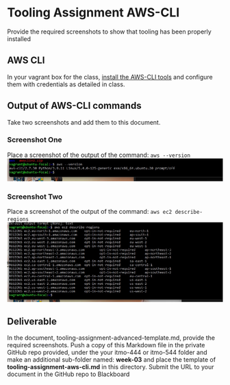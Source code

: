 # Tooling Assignment AWS-CLI

Provide the required screenshots to show that tooling has been properly installed

## AWS CLI

In your vagrant box for the class, [install the AWS-CLI tools](https://docs.aws.amazon.com/cli/latest/userguide/getting-started-install.html#getting-started-install-instructions "Webpage to install the aws cli tools") and configure them with credentials as detailed in class.

## Output of AWS-CLI commands

Take two screenshots and add them to this document.

### Screenshot One

Place a screenshot of the output of the command: `aws --version`\
![aws version](./images/aws.jpg)
### Screenshot Two

Place a screenshot of the output of the command: `aws ec2 describe-regions`\
![aws region](./images/aws-region.jpg)
## Deliverable

In the document, tooling-assignment-advanced-template.md, provide the required screenshots. Push a copy of this Markdown file in the private GitHub repo provided, under the your itmo-444 or itmo-544 folder and make an additional sub-folder named: **week-03** and place the template of **tooling-assignment-aws-cli.md** in this directory. Submit the URL to your document in the GitHub repo to Blackboard
